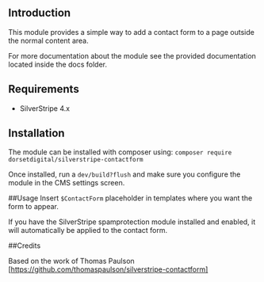 
## Introduction

This module provides a simple way to add a contact form to a page outside the normal content area.

For more documentation about the module see the provided documentation located
inside the docs folder.

## Requirements

 * SilverStripe 4.x

## Installation

The module can be installed with composer using:  `composer require dorsetdigital/silverstripe-contactform`

Once installed, run a `dev/build?flush` and make sure you configure the module in the CMS settings screen.


##Usage
Insert `$ContactForm` placeholder in templates where you want the form to appear.

If you have the SilverStripe spamprotection module installed and enabled, it will automatically be applied to the contact form.


##Credits

Based on the work of Thomas Paulson [https://github.com/thomaspaulson/silverstripe-contactform]
